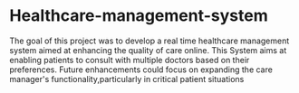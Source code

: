 # Healthcare-management-system
The goal of this project was to develop a real time  healthcare management system aimed at enhancing the quality of care online.
This System aims at enabling patients to consult with multiple doctors based on their preferences.
Future enhancements  could focus on expanding the care manager's functionality,particularly in critical patient situations
